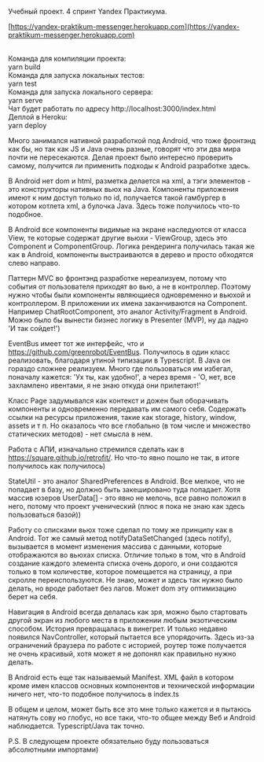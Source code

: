 Учебный проект. 4 спринт Yandex Практикума.

[https://yandex-praktikum-messenger.herokuapp.com](https://yandex-praktikum-messenger.herokuapp.com)

<br/>
Команда для компиляции проекта:
<br/>
yarn build
<br/>
Команда для запуска локальных тестов:
<br/>
yarn test
<br/>
Команда для запуска локального сервера:
<br/>
yarn serve
<br/>
Чат будет работать по адресу http://localhost:3000/index.html
<br/>
Деплой в Heroku:
<br/>
yarn deploy
<br/>

Много занимался нативной разработкой под Android, что тоже фронтэнд как бы, 
но так как JS и Java очень разные, говорят что эти два мира почти не пересекаются. Делая проект было интересно проверить самому,
получится ли применить подходы к Android разработке здесь. 

В Android нет dom и html, разметка делается на xml, а тэги элементов - это конструкторы нативных вьюх на Java. Компоненты приложения
имеют к ним доступ только по id, получается такой гамбургер в котором котлета xml, а булочка Java. Здесь тоже получилось что-то подобное.

В Android все компоненты видимые на экране наследуются от класса View, те которые содержат другие вьюхи - ViewGroup, здесь это Component и ComponentGroup.
Логика рендеринга получилась такая же как в Android, компоненты выстраиваются в дерево и просто обходятся слево направо.

Паттерн MVC во фронтэнд разработке нереализуем, потому что события от пользователя приходят во вью, а не в контроллер. Поэтому нужно чтобы были компоненты
являющиеся одновременно и вьюхой и контроллером. В приложении их имена заканчиваются на Component. Например ChatRootComponent, это аналог Activity/Fragment
в Android. Можно было бы вынести бизнес логику в Presenter (MVP), ну да ладно 'И так сойдет!') 

EventBus имеет тот же интерфейс, что и https://github.com/greenrobot/EventBus. Получилось в один класс реализовать, благодаря утиной типизации в Typescript. В Java он гораздо
сложнее реализуем. Много где пользоваться им избегал, поначалу кажется: 'Ух ты, как удобно!', а через время - 'О, нет, все захламлено ивентами, я не знаю откуда они прилетают!'

Класс Page задумывался как контекст и дожен был оборачивать компоненты и одновременно передавать им самого себя. Содержать ссылки на ресурсы приложения, такие 
как storage, history, window, assets и т п. Но оказалось что все глобально (в том числе и множество статических методов) - нет смысла в нем.

Работа с АПИ, изначально стремился сделать как в https://square.github.io/retrofit/. Но что-то явно пошло не так, в итоге получилось как получилось)

StateUtil - это аналог SharedPreferences в Android. Все мелкое, что не попадает в базу, но должно быть закешировано туда попадает. Хотя массив юзеров UserData[] - это явно не 
мелочь, все равно положил в него, потому что проект ученический (плюс я пока не знаю как здесь пользоваться базой))

Работу со списками вьюх тоже сделал по тому же принципу как в Android. Тот же самый метод notifyDataSetChanged (здесь notify), вызывается в момент изменения массива с 
данными, которые отображаются во вьюхах списка. Отличие только в том, что в Android создание каждого элемента списка очень дорого, и они создаются только в том количестве,
которое помещается на страницу, а при скролле переиспользуются. Не знаю, может и здесь так нужно было делать, но вроде работает без лагов. Может dom эту оптимизацию берет на себя.

Навигация в Android всегда делалась как зря, можно было стартовать другой экран из любого места в приложении любым экзотическим способом. История превращалась в винегрет.
И только недавно появился NavController, который пытается все упорядочить. Здесь из-за ограничений браузера по работе с историей, роутер тоже получается не очень красивый,
хотя может я не допонял как правильно нужно делать.

В Android есть еще так называемый Manifest. XML файл в котором кроме имен классов основных компонентов и технической информации ничего нет, что-то подобное получилось в index.ts

В общем и целом, может быть все это мне только кажется и я пытаюсь натянуть сову но глобус, но все таки, что-то общее между Веб и Android наблюдается. 
Typescript/Java так точно.

P.S. В следующем проекте обязательно буду пользоваться абсолютными импортами)



















